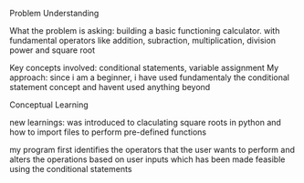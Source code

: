 Problem Understanding

What the problem is asking: building a basic functioning calculator. with fundamental operators like addition, subraction, multiplication, division
power and square root

Key concepts involved: conditional statements, variable assignment 
My approach: since i am a beginner, i have used fundamentaly the conditional statement concept and havent used anything beyond

Conceptual Learning

new learnings: was introduced to claculating square roots in python and how to import files to perform pre-defined functions

my program first identifies the operators that the user wants to perform and alters the operations based on user inputs which has been
made feasible using the conditional statements 


